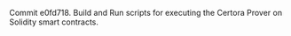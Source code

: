 Commit e0fd718.                    Build and Run scripts for executing the Certora Prover on Solidity smart contracts.